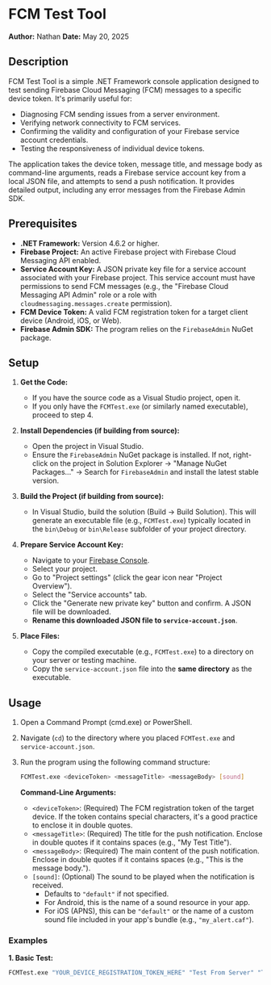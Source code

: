 # FCM Test Tool

**Author:** Nathan
**Date:** May 20, 2025

## Description

FCM Test Tool is a simple .NET Framework console application designed to test sending Firebase Cloud Messaging (FCM) messages to a specific device token. It's primarily useful for:

* Diagnosing FCM sending issues from a server environment.
* Verifying network connectivity to FCM services.
* Confirming the validity and configuration of your Firebase service account credentials.
* Testing the responsiveness of individual device tokens.

The application takes the device token, message title, and message body as command-line arguments, reads a Firebase service account key from a local JSON file, and attempts to send a push notification. It provides detailed output, including any error messages from the Firebase Admin SDK.

## Prerequisites

* **.NET Framework:** Version 4.6.2 or higher.
* **Firebase Project:** An active Firebase project with Firebase Cloud Messaging API enabled.
* **Service Account Key:** A JSON private key file for a service account associated with your Firebase project. This service account must have permissions to send FCM messages (e.g., the "Firebase Cloud Messaging API Admin" role or a role with `cloudmessaging.messages.create` permission).
* **FCM Device Token:** A valid FCM registration token for a target client device (Android, iOS, or Web).
* **Firebase Admin SDK:** The program relies on the `FirebaseAdmin` NuGet package.

## Setup

1.  **Get the Code:**
    * If you have the source code as a Visual Studio project, open it.
    * If you only have the `FCMTest.exe` (or similarly named executable), proceed to step 4.

2.  **Install Dependencies (if building from source):**
    * Open the project in Visual Studio.
    * Ensure the `FirebaseAdmin` NuGet package is installed. If not, right-click on the project in Solution Explorer -> "Manage NuGet Packages..." -> Search for `FirebaseAdmin` and install the latest stable version.

3.  **Build the Project (if building from source):**
    * In Visual Studio, build the solution (Build -> Build Solution). This will generate an executable file (e.g., `FCMTest.exe`) typically located in the `bin\Debug` or `bin\Release` subfolder of your project directory.

4.  **Prepare Service Account Key:**
    * Navigate to your [Firebase Console](https://console.firebase.google.com/).
    * Select your project.
    * Go to "Project settings" (click the gear icon near "Project Overview").
    * Select the "Service accounts" tab.
    * Click the "Generate new private key" button and confirm. A JSON file will be downloaded.
    * **Rename this downloaded JSON file to `service-account.json`**.

5.  **Place Files:**
    * Copy the compiled executable (e.g., `FCMTest.exe`) to a directory on your server or testing machine.
    * Copy the `service-account.json` file into the **same directory** as the executable.

## Usage

1.  Open a Command Prompt (cmd.exe) or PowerShell.
2.  Navigate (`cd`) to the directory where you placed `FCMTest.exe` and `service-account.json`.
3.  Run the program using the following command structure:

    ```bash
    FCMTest.exe <deviceToken> <messageTitle> <messageBody> [sound]
    ```

    **Command-Line Arguments:**

    * `<deviceToken>`: (Required) The FCM registration token of the target device. If the token contains special characters, it's a good practice to enclose it in double quotes.
    * `<messageTitle>`: (Required) The title for the push notification. Enclose in double quotes if it contains spaces (e.g., "My Test Title").
    * `<messageBody>`: (Required) The main content of the push notification. Enclose in double quotes if it contains spaces (e.g., "This is the message body.").
    * `[sound]`: (Optional) The sound to be played when the notification is received.
        * Defaults to `"default"` if not specified.
        * For Android, this is the name of a sound resource in your app.
        * For iOS (APNS), this can be `"default"` or the name of a custom sound file included in your app's bundle (e.g., `"my_alert.caf"`).

### Examples

**1. Basic Test:**

```bash
FCMTest.exe "YOUR_DEVICE_REGISTRATION_TOKEN_HERE" "Test From Server" "This is a test message to check FCM setup."
